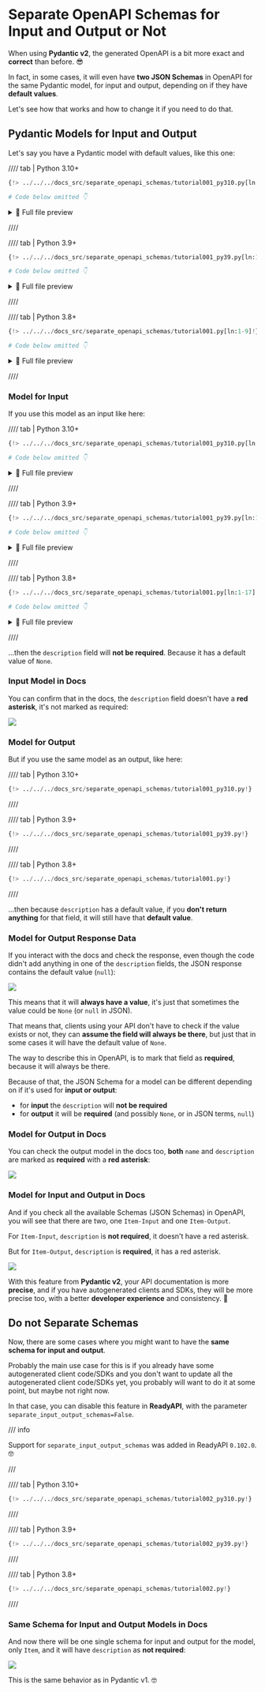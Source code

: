 # Separate OpenAPI Schemas for Input and Output or Not

When using **Pydantic v2**, the generated OpenAPI is a bit more exact and **correct** than before. 😎

In fact, in some cases, it will even have **two JSON Schemas** in OpenAPI for the same Pydantic model, for input and output, depending on if they have **default values**.

Let's see how that works and how to change it if you need to do that.

## Pydantic Models for Input and Output

Let's say you have a Pydantic model with default values, like this one:

//// tab | Python 3.10+

```Python hl_lines="7"
{!> ../../../docs_src/separate_openapi_schemas/tutorial001_py310.py[ln:1-7]!}

# Code below omitted 👇
```

<details>
<summary>👀 Full file preview</summary>

```Python
{!> ../../../docs_src/separate_openapi_schemas/tutorial001_py310.py!}
```

</details>

////

//// tab | Python 3.9+

```Python hl_lines="9"
{!> ../../../docs_src/separate_openapi_schemas/tutorial001_py39.py[ln:1-9]!}

# Code below omitted 👇
```

<details>
<summary>👀 Full file preview</summary>

```Python
{!> ../../../docs_src/separate_openapi_schemas/tutorial001_py39.py!}
```

</details>

////

//// tab | Python 3.8+

```Python hl_lines="9"
{!> ../../../docs_src/separate_openapi_schemas/tutorial001.py[ln:1-9]!}

# Code below omitted 👇
```

<details>
<summary>👀 Full file preview</summary>

```Python
{!> ../../../docs_src/separate_openapi_schemas/tutorial001.py!}
```

</details>

////

### Model for Input

If you use this model as an input like here:

//// tab | Python 3.10+

```Python hl_lines="14"
{!> ../../../docs_src/separate_openapi_schemas/tutorial001_py310.py[ln:1-15]!}

# Code below omitted 👇
```

<details>
<summary>👀 Full file preview</summary>

```Python
{!> ../../../docs_src/separate_openapi_schemas/tutorial001_py310.py!}
```

</details>

////

//// tab | Python 3.9+

```Python hl_lines="16"
{!> ../../../docs_src/separate_openapi_schemas/tutorial001_py39.py[ln:1-17]!}

# Code below omitted 👇
```

<details>
<summary>👀 Full file preview</summary>

```Python
{!> ../../../docs_src/separate_openapi_schemas/tutorial001_py39.py!}
```

</details>

////

//// tab | Python 3.8+

```Python hl_lines="16"
{!> ../../../docs_src/separate_openapi_schemas/tutorial001.py[ln:1-17]!}

# Code below omitted 👇
```

<details>
<summary>👀 Full file preview</summary>

```Python
{!> ../../../docs_src/separate_openapi_schemas/tutorial001.py!}
```

</details>

////

...then the `description` field will **not be required**. Because it has a default value of `None`.

### Input Model in Docs

You can confirm that in the docs, the `description` field doesn't have a **red asterisk**, it's not marked as required:

<div class="screenshot">
<img src="/img/tutorial/separate-openapi-schemas/image01.png">
</div>

### Model for Output

But if you use the same model as an output, like here:

//// tab | Python 3.10+

```Python hl_lines="19"
{!> ../../../docs_src/separate_openapi_schemas/tutorial001_py310.py!}
```

////

//// tab | Python 3.9+

```Python hl_lines="21"
{!> ../../../docs_src/separate_openapi_schemas/tutorial001_py39.py!}
```

////

//// tab | Python 3.8+

```Python hl_lines="21"
{!> ../../../docs_src/separate_openapi_schemas/tutorial001.py!}
```

////

...then because `description` has a default value, if you **don't return anything** for that field, it will still have that **default value**.

### Model for Output Response Data

If you interact with the docs and check the response, even though the code didn't add anything in one of the `description` fields, the JSON response contains the default value (`null`):

<div class="screenshot">
<img src="/img/tutorial/separate-openapi-schemas/image02.png">
</div>

This means that it will **always have a value**, it's just that sometimes the value could be `None` (or `null` in JSON).

That means that, clients using your API don't have to check if the value exists or not, they can **assume the field will always be there**, but just that in some cases it will have the default value of `None`.

The way to describe this in OpenAPI, is to mark that field as **required**, because it will always be there.

Because of that, the JSON Schema for a model can be different depending on if it's used for **input or output**:

* for **input** the `description` will **not be required**
* for **output** it will be **required** (and possibly `None`, or in JSON terms, `null`)

### Model for Output in Docs

You can check the output model in the docs too, **both** `name` and `description` are marked as **required** with a **red asterisk**:

<div class="screenshot">
<img src="/img/tutorial/separate-openapi-schemas/image03.png">
</div>

### Model for Input and Output in Docs

And if you check all the available Schemas (JSON Schemas) in OpenAPI, you will see that there are two, one `Item-Input` and one `Item-Output`.

For `Item-Input`, `description` is **not required**, it doesn't have a red asterisk.

But for `Item-Output`, `description` is **required**, it has a red asterisk.

<div class="screenshot">
<img src="/img/tutorial/separate-openapi-schemas/image04.png">
</div>

With this feature from **Pydantic v2**, your API documentation is more **precise**, and if you have autogenerated clients and SDKs, they will be more precise too, with a better **developer experience** and consistency. 🎉

## Do not Separate Schemas

Now, there are some cases where you might want to have the **same schema for input and output**.

Probably the main use case for this is if you already have some autogenerated client code/SDKs and you don't want to update all the autogenerated client code/SDKs yet, you probably will want to do it at some point, but maybe not right now.

In that case, you can disable this feature in **ReadyAPI**, with the parameter `separate_input_output_schemas=False`.

/// info

Support for `separate_input_output_schemas` was added in ReadyAPI `0.102.0`. 🤓

///

//// tab | Python 3.10+

```Python hl_lines="10"
{!> ../../../docs_src/separate_openapi_schemas/tutorial002_py310.py!}
```

////

//// tab | Python 3.9+

```Python hl_lines="12"
{!> ../../../docs_src/separate_openapi_schemas/tutorial002_py39.py!}
```

////

//// tab | Python 3.8+

```Python hl_lines="12"
{!> ../../../docs_src/separate_openapi_schemas/tutorial002.py!}
```

////

### Same Schema for Input and Output Models in Docs

And now there will be one single schema for input and output for the model, only `Item`, and it will have `description` as **not required**:

<div class="screenshot">
<img src="/img/tutorial/separate-openapi-schemas/image05.png">
</div>

This is the same behavior as in Pydantic v1. 🤓
